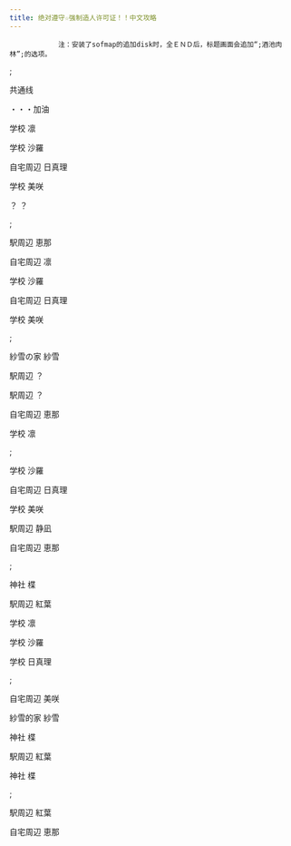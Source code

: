 ```yaml
---
title: 绝对遵守☆强制造人许可证！！中文攻略
---
```


                注：安装了sofmap的追加disk时，全ＥＮＤ后，标题画面会追加“;酒池肉林”;的选项。



 ;



共通线



・・・加油



学校 凛



学校 沙羅



自宅周辺 日真理



学校 美咲



？ ？



 ;



駅周辺 恵那



自宅周辺 凛



学校 沙羅



自宅周辺 日真理



学校 美咲



 ;



紗雪の家 紗雪



駅周辺 ？



駅周辺 ？



自宅周辺 恵那



学校 凛



 ;



学校 沙羅



自宅周辺 日真理



学校 美咲



駅周辺 静凪



自宅周辺 恵那



 ;



神社 楪



駅周辺 紅葉



学校 凛



学校 沙羅



学校 日真理



 ;



自宅周辺 美咲



紗雪的家 紗雪



神社 楪



駅周辺 紅葉



神社 楪



 ;



駅周辺 紅葉



自宅周辺 恵那




              
